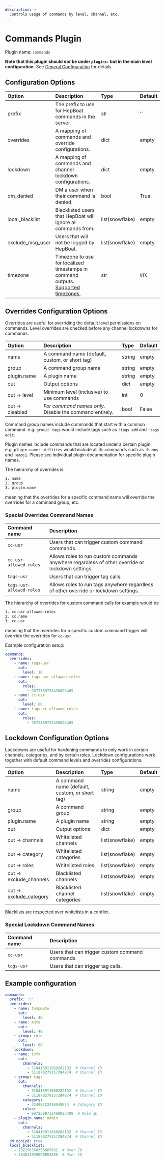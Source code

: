 ```yaml
---
description: >-
  Controls usage of commands by level, channel, etc.
---
```


# Commands Plugin

Plugin name: `commands`

**Note that this plugin should *not* be under `plugins:` but in the main level configuration.**
See [General Configuration](general.md) for details.

## Configuration Options

| Option | Description | Type | Default |
| :--- | :--- | :--- | :--- |
| prefix | The prefix to use for HepBoat commands in the server. | str | '' |
| overrides | A mapping of commands and override configurations.  | dict | empty |
| lockdown | A mapping of commands and channel lockdown configurations. | dict | empty |
| dm\_denied | DM a user when their command is denied. | bool | True |
| local\_blacklist | Blacklisted users that HepBoat will ignore all commands from. | list(snowflake) | empty |
| exclude\_msg\_user | Users that will not be logged by HepBoat. | list(snowflake) | empty |
| timezone | Timezone to use for localized timestamps in command outputs. [Supported timezones.](https://gist.github.com/heyalexej/8bf688fd67d7199be4a1682b3eec7568) | str | `UTC` |

## Overrides Configuration Options

Overrides are useful for overriding the default level permissions on commands. Level overrides are checked before any channel lockdowns for commands.

| Option | Description | Type | Default |
| :--- | :--- | :--- | :--- |
| name | A command name (default, custom, or short tag) | string | empty |
| group | A command group name | string | empty |
| plugin.name | A plugin name | string | empty |
| out | Output options | dict | empty |
| out &rarr; level | Minimum level (inclusive) to use commands | int | 0 |
| out &rarr; disabled | *For command names only.* Disable the command entirely. | bool | False |

Command group names include commands that start with a common command. e.g. `group: tags` would include tags such as
`!tags add` and `!tags edit`.

Plugin names include commands that are located under a certain plugin. e.g. `plugin.name: utilities` would include all
its commands such as `!bunny` and `!emoji`. Please see individual plugin documentation for specific plugin names.

The hierarchy of overrides is
```txt
1. name
2. group
3. plugin.name
```
meaning that the overrides for a specific command name will override the overrides for a command group, etc.

### Special Overrides Command Names

| Command name | Description |
| :--- | :--- | 
| `cc-usr`| Users that can trigger custom command commands. |
| `cc-usr-allowed-roles`| Allows roles to run custom commands anywhere regardless of other override or lockdown settings. |
| `tags-usr`| Users that can trigger tag calls. |
| `tags-usr-allowed-roles`| Allows roles to run tags anywhere regardless of other override or lockdown settings. |

The hierarchy of overrides for custom command calls for example would be
```txt
1. cc-usr-allowed-roles
2. cc.name
3. cc-usr
```
meaning that the overrides for a specific custom command trigger will override the overrides for `cc-usr`.
  
Example configuration setup:
```yaml
commands:
  overrides:
    - name: tags-usr
      out:
        level: 10
    - name: tags-usr-allowed-roles
      out:
        roles:
          - 9872389732498023409
    - name: cc-usr
      out:
        level: 60
    - name: tags-cc-allowed-roles
      out:
        roles:
          - 9872389732498023409
```

## Lockdown Configuration Options

Lockdowns are useful for hardening commands to only work in certain channels, categories, and by certain roles. Lockdown configurations work together with default command levels and overrides configurations.

| Option | Description | Type | Default |
| :--- | :--- | :--- | :--- |
| name | A command name (default, custom, or short tag) | string | empty |
| group | A command group | string | empty |
| plugin.name | A plugin name | string | empty |
| out | Output options | dict | empty |
| out &rarr; channels | Whitelisted channels | list(snowflake) | empty |
| out &rarr; category | Whitelisted categories | list(snowflake) | empty |
| out &rarr; roles | Whitelisted roles | list(snowflake) | empty |
| out &rarr; exclude\_channels | Blacklisted channels | list(snowflake) | empty |
| out &rarr; exclude\_category | Blacklisted channel categories | list(snowflake) | empty |

Blacklists are respected over whitelists in a conflict.

### Special Lockdown Command Names

| Command name | Description |
| :--- | :--- | 
| `cc-usr`| Users that can trigger custom command commands. |
| `tags-usr`| Users that can trigger tag calls. |

## Example configuration

```yaml
commands:
  prefix: '!'
  overrides:
    - name: tempmute
      out:
        level: 40
    - name: mute
      out:
        level: 40
    - group: role
      out:
        level: 60
    lockdown:
    - name: info
      out:
        channels: 
          - 510415911560282132  # Channel ID
          - 511870279157284874  # Channel ID
    - group: tags
      out:
        channels: 
          - 510415911560282132  # Channel ID
          - 511870279157284874  # Channel ID
        category:
          - 32498723498049874  # Category ID
        roles: 
          - 9872389732498023409  # Role ID
    - plugin.name: admin
      out:
        channels: 
          - 510415911560282132  # Channel ID
          - 511870279157284874  # Channel ID
  dm_denied: true
  local_blacklist:
    - 132256368353607681  # User ID
    - 324841099090853888  # User ID
```


